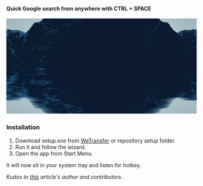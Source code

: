 #### Quick Google search from anywhere with CTRL + SPACE
![App Preview](preview.gif)

### Installation
1. Download setup.exe from [WeTransfer](https://we.tl/t-QwOP3FNUvf) or repository setup folder.
2. Run it and follow the wizard.
3. Open the app from Start Menu. 

It will now sit in your system tray and listen for hotkey.

_Kudos to [this](http://www.pinvoke.net/default.aspx/user32/registerhotkey.html) article's author and contributors._
